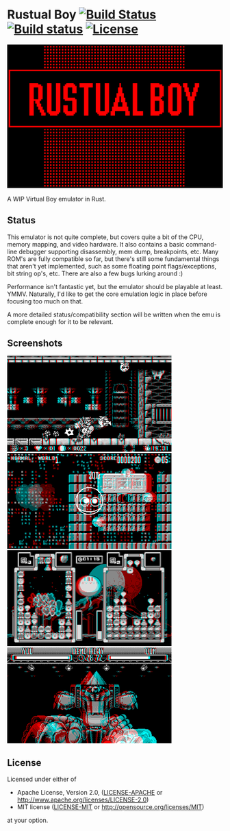 # Rustual Boy [![Build Status](https://travis-ci.org/emu-rs/rustual-boy.svg?branch=master)](https://travis-ci.org/emu-rs/rustual-boy) [![Build status](https://ci.appveyor.com/api/projects/status/ec29vne6uuh7tjtu/branch/master?svg=true)](https://ci.appveyor.com/project/yupferris/rustual-boy/branch/master) [![License](https://img.shields.io/badge/license-MIT%2FApache--2.0-blue.svg)](https://github.com/emu-rs/rustual-boy#license)

![Rustual Boy](logo.png)

A WIP Virtual Boy emulator in Rust.

## Status

This emulator is not quite complete, but covers quite a bit of the CPU, memory mapping, and video hardware. It also contains a basic command-line debugger supporting disassembly, mem dump, breakpoints, etc. Many ROM's are fully compatible so far, but there's still some fundamental things that aren't yet implemented, such as some floating point flags/exceptions, bit string op's, etc. There are also a few bugs lurking around :)

Performance isn't fantastic yet, but the emulator should be playable at least. YMMV. Naturally, I'd like to get the core emulation logic in place before focusing too much on that.

A more detailed status/compatibility section will be written when the emu is complete enough for it to be relevant.

## Screenshots

![screenie](screenshot.png)
![screenie](screenshot2.png)
![screenie](screenshot3.png)
![screenie](screenshot4.png)

## License

Licensed under either of

 * Apache License, Version 2.0, ([LICENSE-APACHE](LICENSE-APACHE) or http://www.apache.org/licenses/LICENSE-2.0)
 * MIT license ([LICENSE-MIT](LICENSE-MIT) or http://opensource.org/licenses/MIT)

at your option.
